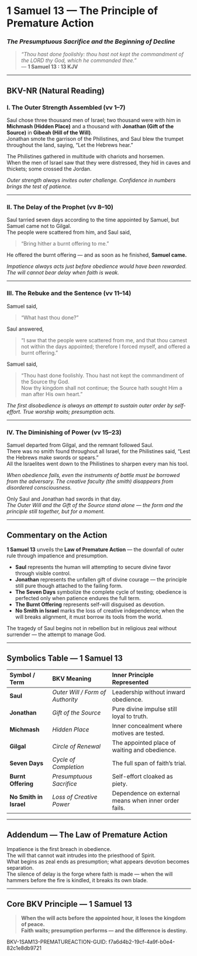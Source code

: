 # **1 Samuel 13 — The Principle of Premature Action**
### *The Presumptuous Sacrifice and the Beginning of Decline*

> _“Thou hast done foolishly: thou hast not kept the commandment of the LORD thy God, which he commanded thee.”_  
> — **1 Samuel 13 : 13 KJV**

---

## **BKV-NR (Natural Reading)**

### **I. The Outer Strength Assembled (vv 1–7)**  

Saul chose three thousand men of Israel; two thousand were with him in **Michmash (Hidden Place)** and a thousand with **Jonathan (Gift of the Source)** in **Gibeah (Hill of the Will)**.  
Jonathan smote the garrison of the Philistines, and Saul blew the trumpet throughout the land, saying, “Let the Hebrews hear.”  

The Philistines gathered in multitude with chariots and horsemen.  
When the men of Israel saw that they were distressed, they hid in caves and thickets; some crossed the Jordan.  

*Outer strength always invites outer challenge.  Confidence in numbers brings the test of patience.*

---

### **II. The Delay of the Prophet (vv 8–10)**  

Saul tarried seven days according to the time appointed by Samuel, but Samuel came not to Gilgal.  
The people were scattered from him, and Saul said,  
> “Bring hither a burnt offering to me.”  

He offered the burnt offering — and as soon as he finished, **Samuel came.**  

*Impatience always acts just before obedience would have been rewarded.  The will cannot bear delay when faith is weak.*

---

### **III. The Rebuke and the Sentence (vv 11–14)**  

Samuel said,  
> “What hast thou done?”  

Saul answered,  
> “I saw that the people were scattered from me, and that thou camest not within the days appointed; therefore I forced myself, and offered a burnt offering.”  

Samuel said,  
> “Thou hast done foolishly.  Thou hast not kept the commandment of the Source thy God.  
> Now thy kingdom shall not continue; the Source hath sought Him a man after His own heart.”  

*The first disobedience is always an attempt to sustain outer order by self-effort.  True worship waits; presumption acts.*

---

### **IV. The Diminishing of Power (vv 15–23)**  

Samuel departed from Gilgal, and the remnant followed Saul.  
There was no smith found throughout all Israel, for the Philistines said, “Lest the Hebrews make swords or spears.”  
All the Israelites went down to the Philistines to sharpen every man his tool.  

*When obedience fails, even the instruments of battle must be borrowed from the adversary.  The creative faculty (the smith) disappears from disordered consciousness.*

Only Saul and Jonathan had swords in that day.  
*The Outer Will and the Gift of the Source stand alone — the form and the principle still together, but for a moment.*

---

## **Commentary on the Action**

**1 Samuel 13** unveils the **Law of Premature Action** — the downfall of outer rule through impatience and presumption.

- **Saul** represents the human will attempting to secure divine favor through visible control.  
- **Jonathan** represents the unfallen gift of divine courage — the principle still pure though attached to the failing form.  
- **The Seven Days** symbolize the complete cycle of testing; obedience is perfected only when patience endures the full term.  
- **The Burnt Offering** represents self-will disguised as devotion.  
- **No Smith in Israel** marks the loss of creative independence; when the will breaks alignment, it must borrow its tools from the world.  

The tragedy of Saul begins not in rebellion but in religious zeal without surrender — the attempt to manage God.

---

## **Symbolics Table — 1 Samuel 13**

| Symbol / Term | BKV Meaning | Inner Principle Represented |
|:---|:---|:---|
| **Saul** | *Outer Will / Form of Authority* | Leadership without inward obedience. |
| **Jonathan** | *Gift of the Source* | Pure divine impulse still loyal to truth. |
| **Michmash** | *Hidden Place* | Inner concealment where motives are tested. |
| **Gilgal** | *Circle of Renewal* | The appointed place of waiting and obedience. |
| **Seven Days** | *Cycle of Completion* | The full span of faith’s trial. |
| **Burnt Offering** | *Presumptuous Sacrifice* | Self-effort cloaked as piety. |
| **No Smith in Israel** | *Loss of Creative Power* | Dependence on external means when inner order fails. |

---

## **Addendum — The Law of Premature Action**

Impatience is the first breach in obedience.  
The will that cannot wait intrudes into the priesthood of Spirit.  
What begins as zeal ends as presumption; what appears devotion becomes separation.  
The silence of delay is the forge where faith is made — when the will hammers before the fire is kindled, it breaks its own blade.

---

## **Core BKV Principle — 1 Samuel 13**

> **When the will acts before the appointed hour, it loses the kingdom of peace.  
> Faith waits; presumption performs — and the difference is destiny.**




BKV-1SAM13-PREMATUREACTION-GUID: f7a6d4b2-19cf-4a9f-b0e4-82c1e8db9721

